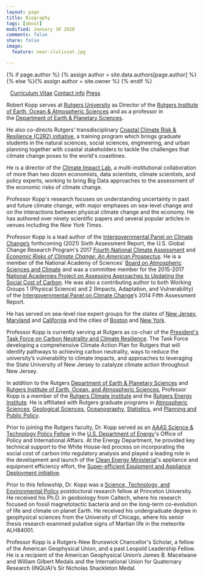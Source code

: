 ```yaml
---
layout: page
title: Biography
tags: [about]
modified: January 30 2020
comments: false
share: false
image:
  feature: near-ilulissat.jpg

---
```


{% if page.author %}
  {% assign author = site.data.authors[page.author] %}{% else %}{% assign author = site.owner %}
  {% endif %}


<div style="margin: 10px" itemscope itemtype="http://schema.org/Person">
<p>
<a href="{{ author.cv }}" class="author-social"><i class="fa fa-fw fa-caret-right"></i> Curriculum Vitae</a>
<a href="{{ author.contact-page }}" class="author-social"><i class="fa fa-fw fa-caret-right"></i> Contact info</a>
<a href="http://www.google.com/search?hl=en&gl=us&tbm=nws&q=%22Robert+Kopp%22+OR+%22Bob+Kopp%22+Rutgers" class="author-social"><i class="fa fa-fw fa-caret-right"></i> Press</a>
</p>
</div>

Robert Kopp serves at [Rutgers University](http://www.rutgers.edu/) as Director of the [Rutgers Institute of Earth, Ocean & Atmospheric Sciences](http://eoas.rutgers.edu/) and as a professor in the [Department of Earth & Planetary Sciences](http://geology.rutgers.edu/).

He also co-directs Rutgers' transdisciplinary [Coastal Climate Risk & Resilience (C2R2) initiative](http://c2r2.rutgers.edu), a training program which brings graduate students in the natural sciences, social sciences, engineering, and urban planning together with coastal stakeholders to tackle the challenges that climate change poses to the world's coastlines.

He is a director of the [Climate Impact Lab](http://www.impactlab.org), a multi-institutional collaboration of more than two dozen economists, data scientists, climate scientists, and policy experts, working to bring Big Data approaches to the assessment of the economic risks of climate change.

Professor Kopp's research focuses on understanding uncertainty in past and future climate change, with major emphases on sea-level change and on the interactions between physical climate change and the economy. He has authored over ninety scientific papers and several popular articles in venues including the _New York Times_.

Professor Kopp is a lead author of the [Intergovernmental Panel on Climate Change’s](http://www.ipcc.ch/) forthcoming (2021) Sixth Assessment Report, the U.S. Global Change Research Program's 2017 [Fourth National Climate Assessment](https://science2017.globalchange.gov) and [_Economic Risks of Climate Change: An American Prospectus_](http://www.climateprospectus.org/).  He is a member of the National Academy of Sciences' [Board on Atmospheric Sciences and Climate](http://www.dels.nas.edu/basc/) and was a committee member for the 2015-2017 [National Academies Project on Assessing Approaches to Updating the Social Cost of Carbon](https://www.nap.edu/catalog/24651/valuing-climate-damages-updating-estimation-of-the-social-cost-of). He was also a contributing author to both Working Groups 1 (Physical Science) and 2 (Impacts, Adaptation, and Vulnerability) of the [Intergovernmental Panel on Climate Change](http://www.ipcc.ch)’s 2014 Fifth Assessment Report. 

He has served on sea-level rise expert groups for the states of [New Jersey](https://climatechange.rutgers.edu/resources/climate-change-and-new-jersey), [Maryland](http://www.umces.edu/sea-level) and [California](http://www.oceansciencetrust.org/projects/updating-californias-sea-level-rise-guidance/) and the cities of [Boston](https://www.boston.gov/departments/environment/climate-ready-boston) and [New York](http://www1.nyc.gov/site/orr/challenges/nyc-panel-on-climate-change.page).

Professor Kopp is currently serving at Rutgers as co-chair of the [President's Task Force on Carbon Neutrality and Climate Resilience](https://climatetaskforce.rutgers.edu/). The Task Force developing a comprehensive Climate Action Plan for Rutgers that will identify pathways to achieving carbon neutrality, ways to reduce the university’s vulnerability to climate impacts, and approaches to leveraging the State University of New Jersey to catalyze climate action throughout New Jersey.

In addition to the Rutgers  [Department of Earth & Planetary Sciences](http://geology.rutgers.edu/) and [Rutgers Institute of Earth, Ocean, and Atmospheric Sciences](http://eoas.rutgers.edu),
Professor Kopp is a member of the [Rutgers Climate Institute](http://climatechange.rutgers.edu) and the [Rutgers Energy Institute](http://rei.rutgers.edu/). He is affiliated with Rutgers graduate programs in [Atmospheric Sciences](http://atmos.rutgers.edu), [Geological Sciences](http://eps.rutgers.edu), [Oceanography](http://marine.rutgers.edu), [Statistics](http://statistics.rutgers.edu), and [Planning and Public Policy](http://policy.rutgers.edu/).

Prior to joining the Rutgers faculty, Dr. Kopp served as an [AAAS Science & Technology Policy Fellow](http://fellowships.aaas.org/) in the
[U.S. Department of Energy](http://www.energy.gov)'s Office of Policy and International Affairs. At the Energy Department, he provided key technical support to the White House-led process on incorporating the social cost of carbon into regulatory analysis and played a leading role in the development and launch of the [Clean Energy Ministerial](http://www.cleanenergyministerial.org)'s appliance and equipment efficiency effort, the [Super-efficient Equipment and Appliance Deployment initiative](http://www.superefficient.org).

Prior to this fellowship, Dr. Kopp was a [Science, Technology, and Environmental Policy](http://www.princeton.edu/step/) postdoctoral research fellow at Princeton University. He received his Ph.D. in geobiology from Caltech, where his research focused on fossil magnetotactic bacteria and on the long-term co-evolution of life and climate on planet Earth. He received his undergraduate degree in geophysical sciences from the University of Chicago, where his senior thesis research examined putative signs of Martian life in the meteorite ALH84001.

Professor Kopp is a Rutgers-New Brunswick Chancellor's Scholar, a fellow of the American Geophysical Union, and a past Leopold Leadership Fellow. He is a recipient of the American Geophysical Union’s James B. Macelwane and William Gilbert Medals and the International Union for Quaternary Research (INQUA)’s Sir Nicholas Shackleton Medal.